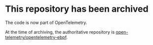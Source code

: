 # This repository has been archived #

The code is now part of OpenTelemetry. 

At the time of archiving, the authoritative repository is [open-telemetry/opentelemetry-ebpf](https://github.com/open-telemetry/opentelemetry-ebpf).
